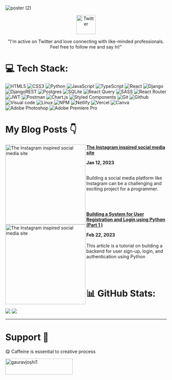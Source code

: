 ![poster (2)](https://user-images.githubusercontent.com/93304640/211488853-d52d9b27-8405-407c-a454-143d42fd0855.png)


<p align="center">
<a href="https://twitter.com/Gaurav1_Jo"><img alt="Twitter" src="https://cdn4.iconfinder.com/data/icons/iconsimple-logotypes/512/twitter-512.png" width="60" height="60" /> </a>
</p>

 <p align="center">"I'm active on Twitter and love connecting with like-minded professionals. Feel free to follow me and say hi!"</p>

  

# 💻 Tech Stack:

![HTML5](https://img.shields.io/badge/html5-%23E34F26.svg?style=for-the-badge&logo=html5&logoColor=white)
![CSS3](https://img.shields.io/badge/css3-%231572B6.svg?style=for-the-badge&logo=css3&logoColor=white)
![Python](https://img.shields.io/badge/Python-3776AB?style=for-the-badge&logo=python&logoColor=white)
![JavaScript](https://img.shields.io/badge/javascript-%23323330.svg?style=for-the-badge&logo=javascript&logoColor=%23F7DF1E)
![TypeScript](https://img.shields.io/badge/TypeScript-007ACC?style=for-the-badge&logo=typescript&logoColor=white)
![React](https://img.shields.io/badge/react-%2320232a.svg?style=for-the-badge&logo=react&logoColor=%2361DAFB)
![Django](https://img.shields.io/badge/django-%23092E20.svg?style=for-the-badge&logo=django&logoColor=white)
![DjangoREST](https://img.shields.io/badge/DJANGO-REST-ff1709?style=for-the-badge&logo=django&logoColor=white&color=ff1709&labelColor=gray)
![Postgres](https://img.shields.io/badge/postgres-%23316192.svg?style=for-the-badge&logo=postgresql&logoColor=white)
![SQLite](https://img.shields.io/badge/sqlite-%2307405e.svg?style=for-the-badge&logo=sqlite&logoColor=white)
![React Query](https://img.shields.io/badge/-React%20Query-333333?style=for-the-badge&logo=react-query&logoColor=white)
![SASS](https://img.shields.io/badge/SASS-hotpink.svg?style=for-the-badge&logo=SASS&logoColor=white)
![React Router](https://img.shields.io/badge/React_Router-CA4245?style=for-the-badge&logo=react-router&logoColor=white)
![JWT](https://img.shields.io/badge/JWT-black?style=for-the-badge&logo=JSON%20web%20tokens)
![Postman](https://img.shields.io/badge/Postman-FF6C37?style=for-the-badge&logo=postman&logoColor=white)
![Chart.js](https://img.shields.io/badge/chart.js-F5788D.svg?style=for-the-badge&logo=chart.js&logoColor=white)
![Styled Components](https://img.shields.io/badge/styled--components-DB7093?style=for-the-badge&logo=styled-components&logoColor=white)
![Git](https://img.shields.io/badge/GIT-E44C30?style=for-the-badge&logo=git&logoColor=white)
![Github](https://img.shields.io/badge/Github-%23000000.svg?style=for-the-badge&logo=github&logoColor=white)
![Visual code](https://img.shields.io/badge/Visual_Studio_Code-0078D4?style=for-the-badge&logo=visual%20studio%20code&logoColor=white)
![Linux](https://img.shields.io/badge/Linux-FCC624?style=for-the-badge&logo=linux&logoColor=black)
![NPM](https://img.shields.io/badge/NPM-%23000000.svg?style=for-the-badge&logo=npm&logoColor=white)
![Netlify](https://img.shields.io/badge/netlify-%23000000.svg?style=for-the-badge&logo=netlify&logoColor=#00C7B7)
![Vercel](https://img.shields.io/badge/vercel-%23000000.svg?style=for-the-badge&logo=vercel&logoColor=white)
![Canva](https://img.shields.io/badge/Canva-%2300C4CC.svg?style=for-the-badge&logo=Canva&logoColor=white)
![Adobe Photoshop](https://img.shields.io/badge/adobephotoshop-%2331A8FF.svg?style=for-the-badge&logo=adobephotoshop&logoColor=white)
![Adobe Premiere Pro](https://img.shields.io/badge/Adobe%20Premiere%20Pro-9999FF.svg?style=for-the-badge&logo=Adobe%20Premiere%20Pro&logoColor=white)


# My Blog Posts 👇

<p align="left">

<a href="https://gauravjoshi.hashnode.dev/the-instagram-inspired-social-media-site" title="The Instagram inspired social media site"><img src="https://cdn.hashnode.com/res/hashnode/image/upload/v1675573759801/9a0ccc53-8a15-4871-90e7-2ffa28e27637.png?w=1600&h=840&fit=crop&crop=entropy&auto=compress,format&format=webp" alt="The Instagram inspired social media site" width="250px" align="left" /></a>

<a href="https://gauravjoshi.hashnode.dev/the-instagram-inspired-social-media-site" title="The Instagram inspired social media site"><strong>The Instagram inspired social media site</strong></a>

<div><strong>Jan 12, 2023 </strong></div>

<br/> Building a social media platform like Instagram can be a challenging and exciting project for a programmer. 

</p> <br/> <br/>

<p align="left">
<a href="https://gauravjoshi.hashnode.dev/building-a-system-for-user-registration-and-login-using-python-part-1" title="The Instagram inspired social media site"><img src="https://cdn.hashnode.com/res/hashnode/image/upload/v1676974049877/b42b5a77-b31a-4caf-afb5-bae6cad2bc3a.png?w=1600&h=840&fit=crop&crop=entropy&auto=compress,format&format=webp" alt="The Instagram inspired social media site" width="250px" align="left" /></a>
<a href="https://gauravjoshi.hashnode.dev/building-a-system-for-user-registration-and-login-using-python-part-1" title="The Instagram inspired social media site"><strong>Building a System for User Registration and Login using Python (Part 1 )</strong></a>
<div><strong>Feb 22, 2023 </strong></div>
<br/>This article is a tutorial on building a backend for user sign-up, login, and authentication using Python
</p> <br/> <br/>


# 📊 GitHub Stats:

 ![](https://github-readme-streak-stats.herokuapp.com/?user=Gaurav-jo1&theme=dark&hide_border=false)
 ![](https://github-readme-stats.vercel.app/api?username=Gaurav-jo1&show_icons=true&theme=radical)
 
---
  

# Support 🚀

  

😋 Caffeine is essential to creative process

 <p><a href="https://www.buymeacoffee.com/gauravjoshi1"> <img align="left" src="https://cdn.buymeacoffee.com/buttons/v2/default-yellow.png" height="50" width="210" alt="gauravjoshi1" /></a></p><br><br>


<!-- Proudly created with GPRM ( https://gprm.itsvg.in ) -->

